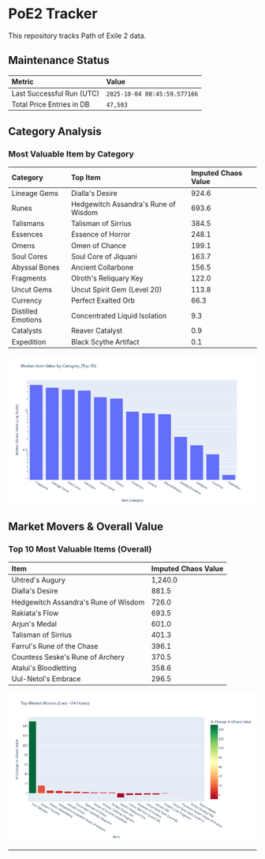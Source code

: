 # PoE2 Tracker

This repository tracks Path of Exile 2 data.

## Maintenance Status

<!-- START_MAINTENANCE -->
| Metric | Value |
|:---|:---|
| Last Successful Run (UTC) | `2025-10-04 08:45:59.577166` |
| Total Price Entries in DB | `47,503` |

<!-- END_MAINTENANCE -->

## Category Analysis

<!-- START_CATEGORY_ANALYSIS -->
### Most Valuable Item by Category
| Category | Top Item | Imputed Chaos Value |
| :--- | :--- | :--- |
| Lineage Gems | Dialla's Desire | 924.6 |
| Runes | Hedgewitch Assandra's Rune of Wisdom | 693.6 |
| Talismans | Talisman of Sirrius | 384.5 |
| Essences | Essence of Horror | 248.1 |
| Omens | Omen of Chance | 199.1 |
| Soul Cores | Soul Core of Jiquani | 163.7 |
| Abyssal Bones | Ancient Collarbone | 156.5 |
| Fragments | Olroth's Reliquary Key | 122.0 |
| Uncut Gems | Uncut Spirit Gem (Level 20) | 113.8 |
| Currency | Perfect Exalted Orb | 66.3 |
| Distilled Emotions | Concentrated Liquid Isolation | 9.3 |
| Catalysts | Reaver Catalyst | 0.9 |
| Expedition | Black Scythe Artifact | 0.1 |


![Category Analysis Chart](charts/category_analysis.png)
<!-- END_ANALYSIS -->

## Market Movers & Overall Value

<!-- START_ANALYSIS -->
### Top 10 Most Valuable Items (Overall)
| Item | Imputed Chaos Value |
| :--- | :--- |
| Uhtred's Augury | 1,240.0 |
| Dialla's Desire | 881.5 |
| Hedgewitch Assandra's Rune of Wisdom | 726.0 |
| Rakiata's Flow | 693.5 |
| Arjun's Medal | 601.0 |
| Talisman of Sirrius | 401.3 |
| Farrul's Rune of the Chase | 396.1 |
| Countess Seske's Rune of Archery | 370.5 |
| Atalui's Bloodletting | 358.6 |
| Uul-Netol's Embrace | 296.5 |


![Market Movers Chart](charts/market_movers.png)
<!-- END_ANALYSIS -->

---
